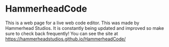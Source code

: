 # HammerheadCode
This is a web page for a live web code editor. This was made by Hammerhead Studios. It is constantly being updated and improved so make sure to check back frequently! You can see the site at https://hammerheadstudios.github.io/HammerheadCode/

